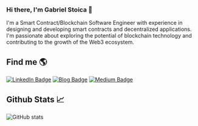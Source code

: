 
### Hi there, I'm Gabriel Stoica 👋

I'm a Smart Contract/Blockchain Software Engineer with experience in designing and developing smart contracts and decentralized applications. I'm passionate about exploring the potential of blockchain technology and contributing to the growth of the Web3 ecosystem.

## Find me 🌎

[![LinkedIn Badge](https://img.shields.io/badge/-LinkedIn-blue?style=flat-square&logo=Linkedin&logoColor=white&link=https://www.linkedin.com/in/yourname/)](https://www.linkedin.com/in/gabriel-stoica-26420a75/)
[![Blog Badge](https://img.shields.io/badge/Blog-orange?style=flat-square&logo=Bloglovin&logoColor=white&link=https://www.yourblog.com/)](https://www.gabrielstoica.com/)
[![Medium Badge](https://img.shields.io/badge/-Medium-black?style=flat-square&logo=Medium&logoColor=white&link=https://medium.com/@yourusername)](https://medium.com/@gabriel.stoica)

## Github Stats 📈

![GitHub stats](https://github-readme-stats.vercel.app/api?username=gabrielstoica&show_icons=true&theme=gruvbox&count_private=true)
